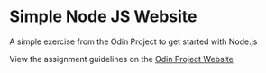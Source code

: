 # Simple Node JS Website

A simple exercise from the Odin Project to get started with Node.js

View the assignment guidelines on the [Odin Project Website](https://www.theodinproject.com/lessons/nodejs-basic-informational-site)
